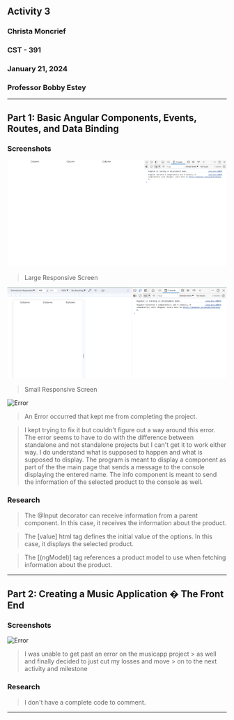 <!-- Header -->
## **Activity 3**
### **Christa Moncrief**
### **CST - 391**
### **January 21, 2024**
### **Professor Bobby Estey**

---

<!-- Part 1 -->
## Part 1: Basic Angular Components, Events, Routes, and Data Binding
### Screenshots
![Large Screen](https://github.com/ScribeEzra/CST-391/blob/main/Media/Activity%203/01.png)
> Large Responsive Screen

![Small Screen](https://github.com/ScribeEzra/CST-391/blob/main/Media/Activity%203/02.png)
> Small Responsive Screen

![Error](https://github.com/ScribeEzra/CST-391/blob/main/Media/Activity%203/03.png)
> An Error occurred that kept me from completing the project. 

> I kept trying to fix it but couldn't figure out a way around this error.
> The error seems to have to do with the difference between standalone and not standalone projects but I can't get it to work either way.
> I do understand what is supposed to happen and what is supposed to display.
> The program is meant to display a component as part of the the main page that sends a message to the console displaying the entered name.
> The info component is meant to send the information of the selected product to the console as well.

### Research

> The @Input decorator can receive information from a parent component. In this case, it receives the information about the product.

> The [value] html tag defines the initial value of the options. In this case, it displays the selected product.

> The [(ngModel)] tag references a product model to use when fetching information about the product.

---

<!-- Part 2 -->
## Part 2: Creating a Music Application � The Front End
### Screenshots
![Error](https://github.com/ScribeEzra/CST-391/blob/main/Media/Activity%203/04.png)
> I was unable to get past an error on the musicapp project > as well and finally decided to just cut my losses and move > on to the next activity and milestone

### Research

> I don't have a complete code to comment.

---
